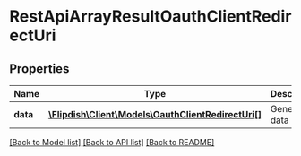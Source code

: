 # RestApiArrayResultOauthClientRedirectUri

## Properties
Name | Type | Description | Notes
------------ | ------------- | ------------- | -------------
**data** | [**\Flipdish\Client\Models\OauthClientRedirectUri[]**](OauthClientRedirectUri.md) | Generic data object. | 

[[Back to Model list]](../README.md#documentation-for-models) [[Back to API list]](../README.md#documentation-for-api-endpoints) [[Back to README]](../README.md)


